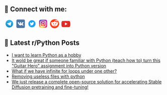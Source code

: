 ## 🔎 Connect with me:
[<img src="https://github.com/bullbesh/bullbesh/blob/main/images/Telegram.png" width="32" height="32" />](https://t.me/bullbesh)
[<img src="https://github.com/bullbesh/bullbesh/blob/main/images/VK.png" width="32" height="32" />](https://vk.com/bullbesh)
[<img src="https://github.com/bullbesh/bullbesh/blob/main/images/Twitter.png" width="32" height="32" />](https://twitter.com/bullbesh1)
[<img src="https://github.com/bullbesh/bullbesh/blob/main/images/Instagram.png" width="32" height="32" />](https://www.instagram.com/bullbesh)
[<img src="https://github.com/bullbesh/bullbesh/blob/main/images/Reddit.png" width="32" height="32" />](https://www.reddit.com/user/bullbesh)
[<img src="https://github.com/bullbesh/bullbesh/blob/main/images/YouTube.png" width="32" height="32" />](https://www.youtube.com/channel/UCtfjRs6uzgq5mfm8S06WTcg)

## 📕 Latest r/Python Posts
<!-- BLOG-POST-LIST:START -->
- [I want to learn Python as a hobby](https://www.reddit.com/r/Python/comments/ysvcoh/i_want_to_learn_python_as_a_hobby/)
- [It wold be great if someone familiar with Python &lpar;teach how to&rpar; turn this &quot;Guitar Hero&quot; assignment into Python version](https://www.reddit.com/r/Python/comments/ysuju0/it_wold_be_great_if_someone_familiar_with_python/)
- [What if we have infinite for loops under one other?](https://www.reddit.com/r/Python/comments/ysuhoz/what_if_we_have_infinite_for_loops_under_one_other/)
- [Removing useless files with python](https://www.reddit.com/r/Python/comments/ysueq4/removing_useless_files_with_python/)
- [We just release a complete open-source solution for accelerating Stable Diffusion pretraining and fine-tuning!](https://www.reddit.com/r/Python/comments/ystm53/we_just_release_a_complete_opensource_solution/)
<!-- BLOG-POST-LIST:END -->
